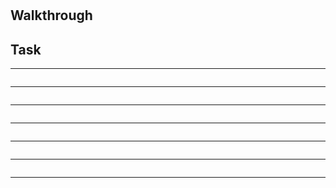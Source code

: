 # [](https://tryhackme.com/room/)

## Walkthrough


## Task 

****
```shell

```
****
```shell

```
****
```shell

```
****
```shell

```
****
```shell

```
****
```shell

```
****
```shell

```

